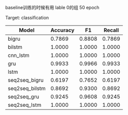baseline训练的时候有用 lable 0的组 50 epoch

Target: classification

| Model          | Accuracy | F1     | Recall |
| -------------- | -------- | ------ | ------ |
| bigru          | 0.7869   | 0.8808 | 0.7869 |
| bilstm         | 1.0000   | 1.0000 | 1.0000 |
| cnn_lstm       | 1.0000   | 1.0000 | 1.0000 |
| gru            | 0.9933   | 0.9966 | 0.9933 |
| lstm           | 1.0000   | 1.0000 | 1.0000 |
| seq2seq_bigru  | 0.6197   | 0.7652 | 0.6197 |
| seq2seq_bilstm | 0.8692   | 0.9300 | 0.8692 |
| seq2seq_gru    | 0.9245   | 0.9608 | 0.9245 |
| seq2seq_lstm   | 1.0000   | 1.0000 | 1.0000 |